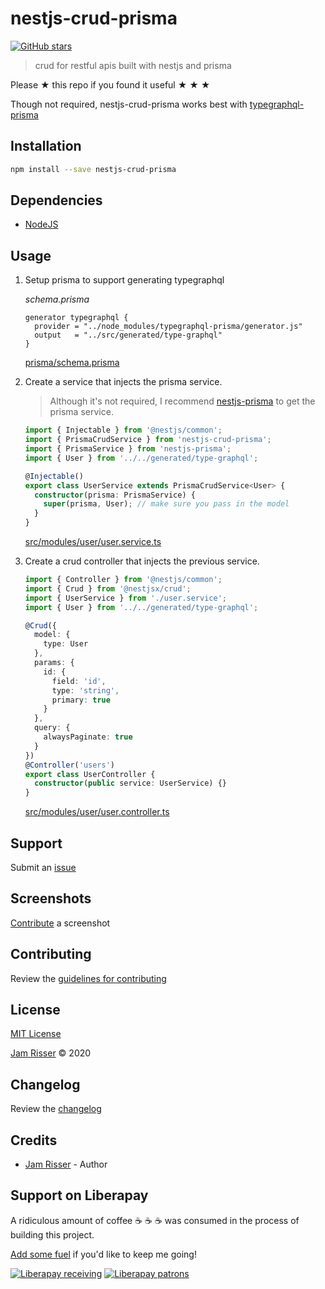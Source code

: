# nestjs-crud-prisma

[![GitHub stars](https://img.shields.io/github/stars/codejamninja/nestjs-crud-prisma.svg?style=social&label=Stars)](https://github.com/codejamninja/nestjs-crud-prisma)

> crud for restful apis built with nestjs and prisma

Please ★ this repo if you found it useful ★ ★ ★

Though not required, nestjs-crud-prisma works best with [typegraphql-prisma](https://www.npmjs.com/package/type-graphql)

## Installation

```sh
npm install --save nestjs-crud-prisma
```

## Dependencies

- [NodeJS](https://nodejs.org)

## Usage

1. Setup prisma to support generating typegraphql

    _schema.prisma_
    ```
    generator typegraphql {
      provider = "../node_modules/typegraphql-prisma/generator.js"
      output   = "../src/generated/type-graphql"
    }
    ```
    [prisma/schema.prisma](example/prisma/schema.prisma)

2. Create a service that injects the prisma service.

    > Although it's not required, I recommend [nestjs-prisma](https://www.npmjs.com/package/nestjs-prisma) to get the prisma service.

    ```ts
    import { Injectable } from '@nestjs/common';
    import { PrismaCrudService } from 'nestjs-crud-prisma';
    import { PrismaService } from 'nestjs-prisma';
    import { User } from '../../generated/type-graphql';

    @Injectable()
    export class UserService extends PrismaCrudService<User> {
      constructor(prisma: PrismaService) {
        super(prisma, User); // make sure you pass in the model
      }
    }
    ```
    [src/modules/user/user.service.ts](example/src/modules/user/user.service.ts)

3. Create a crud controller that injects the previous service.

    ```ts
    import { Controller } from '@nestjs/common';
    import { Crud } from '@nestjsx/crud';
    import { UserService } from './user.service';
    import { User } from '../../generated/type-graphql';

    @Crud({
      model: {
        type: User
      },
      params: {
        id: {
          field: 'id',
          type: 'string',
          primary: true
        }
      },
      query: {
        alwaysPaginate: true
      }
    })
    @Controller('users')
    export class UserController {
      constructor(public service: UserService) {}
    }
    ```
    [src/modules/user/user.controller.ts](example/src/modules/user/user.controller.ts)

## Support

Submit an [issue](https://github.com/codejamninja/nestjs-crud-prisma/issues/new)

## Screenshots

[Contribute](https://github.com/codejamninja/nestjs-crud-prisma/blob/master/CONTRIBUTING.md) a screenshot

## Contributing

Review the [guidelines for contributing](https://github.com/codejamninja/nestjs-crud-prisma/blob/master/CONTRIBUTING.md)

## License

[MIT License](https://github.com/codejamninja/nestjs-crud-prisma/blob/master/LICENSE)

[Jam Risser](https://codejam.ninja) © 2020

## Changelog

Review the [changelog](https://github.com/codejamninja/nestjs-crud-prisma/blob/master/CHANGELOG.md)

## Credits

- [Jam Risser](https://codejam.ninja) - Author

## Support on Liberapay

A ridiculous amount of coffee ☕ ☕ ☕ was consumed in the process of building this project.

[Add some fuel](https://liberapay.com/codejamninja/donate) if you'd like to keep me going!

[![Liberapay receiving](https://img.shields.io/liberapay/receives/codejamninja.svg?style=flat-square)](https://liberapay.com/codejamninja/donate)
[![Liberapay patrons](https://img.shields.io/liberapay/patrons/codejamninja.svg?style=flat-square)](https://liberapay.com/codejamninja/donate)
